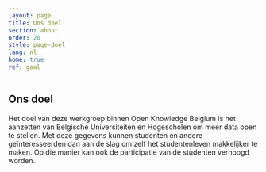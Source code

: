 ```yaml
---
layout: page
title: Ons doel
section: about
order: 20
style: page-doel
lang: nl
home: true
ref: goal
---
```


## Ons doel
Het doel van deze werkgroep binnen Open Knowledge Belgium is het aanzetten van Belgische Universiteiten en Hogescholen om meer data 
open te stellen. Met deze gegevens kunnen studenten en andere geïnteresseerden dan aan de slag om zelf het studentenleven makkelijker
te maken. Op die manier kan ook de participatie van de studenten verhoogd worden.
